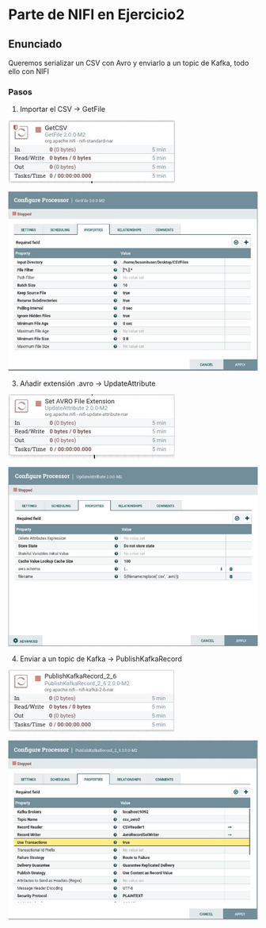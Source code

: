 # Parte de NIFI en Ejercicio2

## Enunciado
Queremos serializar un CSV con Avro y enviarlo a un topic de Kafka, todo ello con NIFI

### Pasos

1. Importar el CSV -> GetFile

![Processor](imagenes/getFile.JPG)

![Processor Properties](imagenes/getFileProp.JPG)


3. Añadir extensión .avro -> UpdateAttribute

![Processor](imagenes/updateAttribute.JPG)

![Processor Properties](imagenes/updateAttributeProp.JPG)


4. Enviar a un topic de Kafka -> PublishKafkaRecord

![Processor](imagenes/publishKafkaRecord.JPG)

![Processor Properties](imagenes/publishKafkaRecordProp.JPG)


